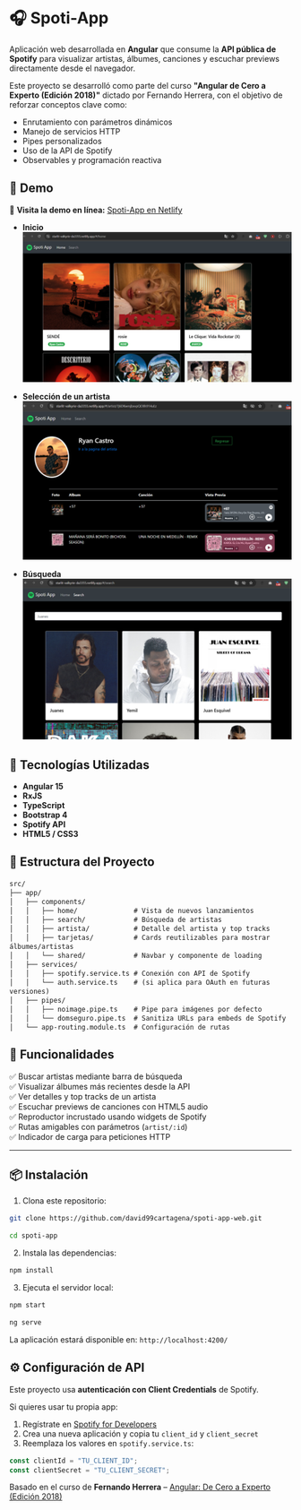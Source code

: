 # 🎧 Spoti-App

Aplicación web desarrollada en **Angular** que consume la **API pública de Spotify** para visualizar artistas, álbumes, canciones y escuchar previews directamente desde el navegador.

Este proyecto se desarrolló como parte del curso **"Angular de Cero a Experto (Edición 2018)"** dictado por Fernando Herrera, con el objetivo de reforzar conceptos clave como:

- Enrutamiento con parámetros dinámicos
- Manejo de servicios HTTP
- Pipes personalizados
- Uso de la API de Spotify
- Observables y programación reactiva

## 📸 Demo

🔗 **Visita la demo en línea:** [Spoti-App en Netlify](https://starlit-valkyrie-da3355.netlify.app)

- **Inicio**  
  ![Spoti-App Screenshot](https://raw.githubusercontent.com/david99cartagena/spoti-app-web/refs/heads/main/media/Screenshot_1.png)

- **Selección de un artista**  
  ![Spoti-App Screenshot](https://raw.githubusercontent.com/david99cartagena/spoti-app-web/refs/heads/main/media/Screenshot_2.png)

- **Búsqueda**  
  ![Spoti-App Screenshot](https://raw.githubusercontent.com/david99cartagena/spoti-app-web/refs/heads/main/media/Screenshot_3.png)

## 🚀 Tecnologías Utilizadas

- **Angular 15**
- **RxJS**
- **TypeScript**
- **Bootstrap 4**
- **Spotify API**
- **HTML5 / CSS3**

## 📁 Estructura del Proyecto

```
src/
├── app/
│   ├── components/
│   │   ├── home/              # Vista de nuevos lanzamientos
│   │   ├── search/            # Búsqueda de artistas
│   │   ├── artista/           # Detalle del artista y top tracks
│   │   ├── tarjetas/          # Cards reutilizables para mostrar álbumes/artistas
│   │   └── shared/            # Navbar y componente de loading
│   ├── services/
│   │   ├── spotify.service.ts # Conexión con API de Spotify
│   │   └── auth.service.ts    # (si aplica para OAuth en futuras versiones)
│   ├── pipes/
│   │   ├── noimage.pipe.ts    # Pipe para imágenes por defecto
│   │   └── domseguro.pipe.ts  # Sanitiza URLs para embeds de Spotify
│   └── app-routing.module.ts  # Configuración de rutas
```

## 🔑 Funcionalidades

✅ Buscar artistas mediante barra de búsqueda  
✅ Visualizar álbumes más recientes desde la API  
✅ Ver detalles y top tracks de un artista  
✅ Escuchar previews de canciones con HTML5 audio  
✅ Reproductor incrustado usando widgets de Spotify  
✅ Rutas amigables con parámetros (`artist/:id`)  
✅ Indicador de carga para peticiones HTTP

---

## 📦 Instalación

1. Clona este repositorio:

```bash
git clone https://github.com/david99cartagena/spoti-app-web.git
```

```bash
cd spoti-app
```

2. Instala las dependencias:

```bash
npm install
```

3. Ejecuta el servidor local:

```bash
npm start
```

```bash
ng serve
```

La aplicación estará disponible en: `http://localhost:4200/`

<!-- ## 🧠 Conceptos Reforzados

- Uso del **routerLink** y **ActivatedRoute**
- **ngModel** para binding bidireccional en formularios
- Manejo de tokens con la API de Spotify (`client_credentials`)
- Modularización con componentes y servicios
- Creación de **pipes personalizados** (`noimage`, `domseguro`)
- Uso de **Observables** con `async`, `pipe`, y `map`

--- -->

## ⚙️ Configuración de API

Este proyecto usa **autenticación con Client Credentials** de Spotify.

Si quieres usar tu propia app:

1. Regístrate en [Spotify for Developers](https://developer.spotify.com/dashboard/)
2. Crea una nueva aplicación y copia tu `client_id` y `client_secret`
3. Reemplaza los valores en `spotify.service.ts`:

```ts
const clientId = "TU_CLIENT_ID";
const clientSecret = "TU_CLIENT_SECRET";
```

Basado en el curso de **Fernando Herrera** – [Angular: De Cero a Experto (Edición 2018)](https://www.udemy.com/course/angular-de-cero-a-experto/)

<!-- ---

## 📌 Notas Finales

Este proyecto es ideal para aprender cómo trabajar con APIs públicas usando Angular, y reforzar conceptos modernos del framework como servicios, pipes, enrutamiento y observables.

¡Personalízalo o extiéndelo como quieras! Puedes añadir login con OAuth, mostrar álbumes completos o implementar reproducción continua con audio HTML5. -->
